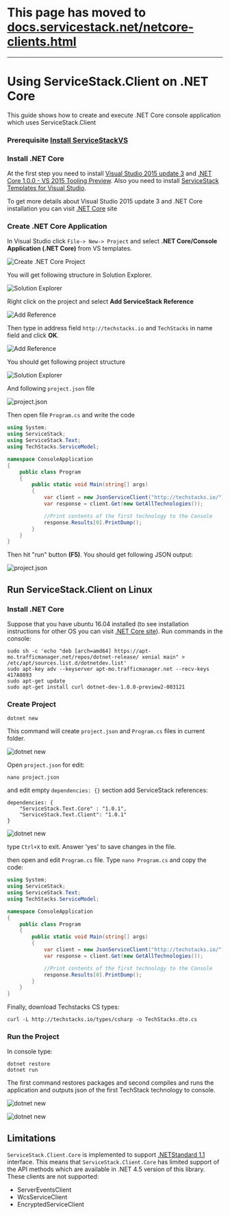 # This page has moved to [docs.servicestack.net/netcore-clients.html](http://docs.servicestack.net/netcore-clients.html)

---

# Using ServiceStack.Client on .NET Core

This guide shows how to create and execute .NET Core console application which
uses ServiceStack.Client 

### Prerequisite [Install ServiceStackVS](https://github.com/ServiceStack/ServiceStack/wiki/Creating-your-first-project#step-1-download-and-install-servicestackvs)

### Install .NET Core                                                                                                                                                           
At the first step you need to install [Visual Studio 2015 update 3](https://go.microsoft.com/fwlink/?LinkId=691129)  and [.NET Core 1.0.0 - VS 2015 Tooling Preview](https://go.microsoft.com/fwlink/?LinkId=817245).
Also you need to install [ServiceStack Templates for Visual Studio](https://visualstudiogallery.msdn.microsoft.com/5bd40817-0986-444d-a77d-482e43a48da7).

To get more details about Visual Studio 2015 update 3 and .NET Core installation 
you can visit [.NET Core](https://www.microsoft.com/net/core#windows) site

### Create .NET Core Application

In Visual Studio click `File-> New-> Project` and select **.NET Core/Console Application (.NET Core)** 
from VS templates.

![Create .NET Core Project](images/1-CreateProject.png)

You will get following structure in Solution Explorer.

![Solution Explorer](images/2-SolutionExplorer.png)

Right click on the project and select **Add ServiceStack Reference**

![Add Reference](images/3-AddReference.png)

Then type in address field `http://techstacks.io` and `TechStacks` in name field and click **OK**.

![Add Reference](images/4-AddReference2.png)

You should get following project structure

![Solution Explorer](images/5-SolutionExplorer.png)

And following `project.json` file

![project.json](images/6-projectjson.png)

Then open file `Program.cs` and write the code

```csharp
using System;
using ServiceStack;
using ServiceStack.Text;
using TechStacks.ServiceModel;

namespace ConsoleApplication
{
    public class Program
    {
        public static void Main(string[] args)
        {
            var client = new JsonServiceClient("http://techstacks.io/");
            var response = client.Get(new GetAllTechnologies());

            //Print contents of the first technology to the Console
            response.Results[0].PrintDump();
        }
    }
}
```

Then hit "run" button **(F5)**. You should get following JSON output:

![project.json](images/7-result.png)

## Run ServiceStack.Client on Linux

### Install .NET Core

Suppose that you have ubuntu 16.04 installed (to see installation instructions for other OS you can 
visit [.NET Core site](https://www.microsoft.com/net/core)). Run commands in the console:

    sudo sh -c 'echo "deb [arch=amd64] https://apt-mo.trafficmanager.net/repos/dotnet-release/ xenial main" > /etc/apt/sources.list.d/dotnetdev.list'
    sudo apt-key adv --keyserver apt-mo.trafficmanager.net --recv-keys 417A0893
    sudo apt-get update
    sudo apt-get install curl dotnet-dev-1.0.0-preview2-003121

### Create Project

    dotnet new

This command will create `project.json` and `Program.cs` files in current folder.

![dotnet new](images/8-dotnetnew.png)

Open `project.json` for edit:

    nano project.json

and edit empty `dependencies: {}` section add ServiceStack references:
    
    dependencies: {
        "ServiceStack.Text.Core" : "1.0.1",
        "ServiceStack.Text.Client": "1.0.1"
    }

![dotnet new](images/9-projectjson.png)

type `Ctrl+X` to exit. Answer 'yes' to save changes in the file.

then open and edit `Program.cs` file. Type `nano Program.cs` and copy the code:

```csharp
using System;
using ServiceStack;
using ServiceStack.Text;
using TechStacks.ServiceModel;

namespace ConsoleApplication
{
    public class Program
    {
        public static void Main(string[] args)
        {
            var client = new JsonServiceClient("http://techstacks.io/");
            var response = client.Get(new GetAllTechnologies());

            //Print contents of the first technology to the Console
            response.Results[0].PrintDump();
        }
    }
}
```

Finally, download Techstacks CS types:

    curl -L http://techstacks.io/types/csharp -o TechStacks.dto.cs

### Run the Project

In console type:

    dotnet restore
    dotnet run

The first command restores packages and second compiles and runs the application and outputs json of the first TechStack technology to console.

![dotnet new](images/10-dotnetrestore.png)

![dotnet new](images/11-dotnetrun.png)

## Limitations

`ServiceStack.Client.Core` is implemented to support [.NETStandard 1.1](https://github.com/dotnet/corefx/blob/master/Documentation/architecture/net-platform-standard.md) interface. 
This means that `ServiceStack.Client.Core` has limited support of the API methods
which are available in .NET 4.5 version of this library. These clients are not supported:

 - ServerEventsClient
 - WcsServiceClient
 - EncryptedServiceClient
